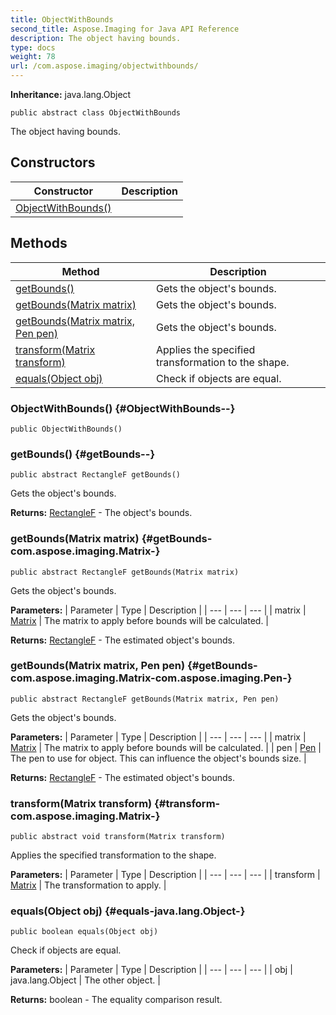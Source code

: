 ```yaml
---
title: ObjectWithBounds
second_title: Aspose.Imaging for Java API Reference
description: The object having bounds.
type: docs
weight: 78
url: /com.aspose.imaging/objectwithbounds/
---
```

**Inheritance:**
java.lang.Object
```
public abstract class ObjectWithBounds
```

The object having bounds.
## Constructors

| Constructor | Description |
| --- | --- |
| [ObjectWithBounds()](#ObjectWithBounds--) |  |
## Methods

| Method | Description |
| --- | --- |
| [getBounds()](#getBounds--) | Gets the object's bounds. |
| [getBounds(Matrix matrix)](#getBounds-com.aspose.imaging.Matrix-) | Gets the object's bounds. |
| [getBounds(Matrix matrix, Pen pen)](#getBounds-com.aspose.imaging.Matrix-com.aspose.imaging.Pen-) | Gets the object's bounds. |
| [transform(Matrix transform)](#transform-com.aspose.imaging.Matrix-) | Applies the specified transformation to the shape. |
| [equals(Object obj)](#equals-java.lang.Object-) | Check if objects are equal. |
### ObjectWithBounds() {#ObjectWithBounds--}
```
public ObjectWithBounds()
```


### getBounds() {#getBounds--}
```
public abstract RectangleF getBounds()
```


Gets the object's bounds.

**Returns:**
[RectangleF](../../com.aspose.imaging/rectanglef) - The object's bounds.
### getBounds(Matrix matrix) {#getBounds-com.aspose.imaging.Matrix-}
```
public abstract RectangleF getBounds(Matrix matrix)
```


Gets the object's bounds.

**Parameters:**
| Parameter | Type | Description |
| --- | --- | --- |
| matrix | [Matrix](../../com.aspose.imaging/matrix) | The matrix to apply before bounds will be calculated. |

**Returns:**
[RectangleF](../../com.aspose.imaging/rectanglef) - The estimated object's bounds.
### getBounds(Matrix matrix, Pen pen) {#getBounds-com.aspose.imaging.Matrix-com.aspose.imaging.Pen-}
```
public abstract RectangleF getBounds(Matrix matrix, Pen pen)
```


Gets the object's bounds.

**Parameters:**
| Parameter | Type | Description |
| --- | --- | --- |
| matrix | [Matrix](../../com.aspose.imaging/matrix) | The matrix to apply before bounds will be calculated. |
| pen | [Pen](../../com.aspose.imaging/pen) | The pen to use for object. This can influence the object's bounds size. |

**Returns:**
[RectangleF](../../com.aspose.imaging/rectanglef) - The estimated object's bounds.
### transform(Matrix transform) {#transform-com.aspose.imaging.Matrix-}
```
public abstract void transform(Matrix transform)
```


Applies the specified transformation to the shape.

**Parameters:**
| Parameter | Type | Description |
| --- | --- | --- |
| transform | [Matrix](../../com.aspose.imaging/matrix) | The transformation to apply. |

### equals(Object obj) {#equals-java.lang.Object-}
```
public boolean equals(Object obj)
```


Check if objects are equal.

**Parameters:**
| Parameter | Type | Description |
| --- | --- | --- |
| obj | java.lang.Object | The other object. |

**Returns:**
boolean - The equality comparison result.

